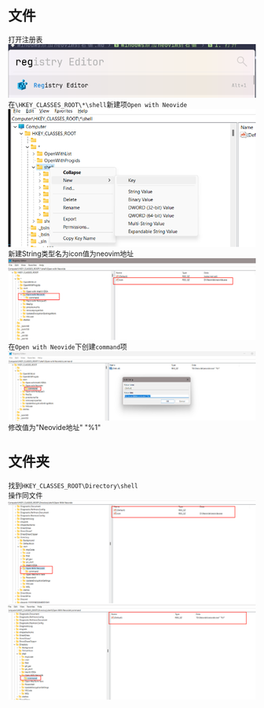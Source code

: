 # 文件
打开注册表
![](img/Winodws添加neovide到右键/2024-03-23-13-14-39.png)
在`\HKEY_CLASSES_ROOT\*\shell`新建项`Open with Neovide`
![](img/Winodws添加neovide到右键/2024-03-23-13-15-19.png)
新建String类型名为icon值为neovim地址
![](img/Winodws添加neovide到右键/2024-04-14-17-37-04.png)
在`Open with Neovide`下创建`command`项
![](img/Winodws添加neovide到右键/2024-04-14-17-37-57.png)
修改值为"Neovide地址" "%1"
# 文件夹
找到`HKEY_CLASSES_ROOT\Directory\shell`  
操作同文件
![](img/Winodws添加neovide到右键/2024-04-16-00-20-42.png)
![](img/Winodws添加neovide到右键/2024-04-16-00-21-06.png)
